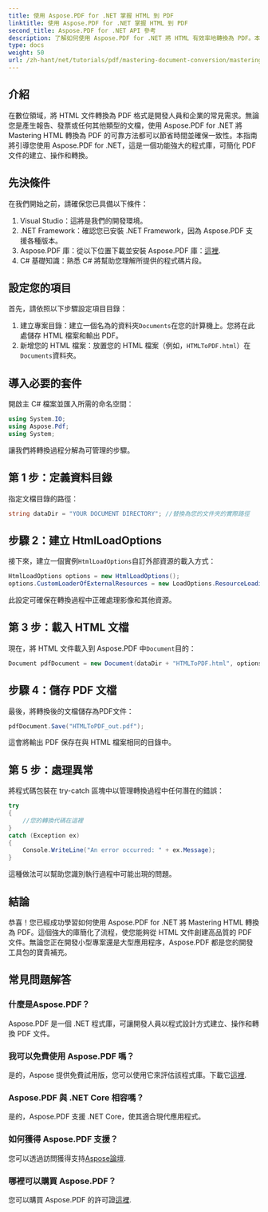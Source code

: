 ```yaml
---
title: 使用 Aspose.PDF for .NET 掌握 HTML 到 PDF
linktitle: 使用 Aspose.PDF for .NET 掌握 HTML 到 PDF
second_title: Aspose.PDF for .NET API 參考
description: 了解如何使用 Aspose.PDF for .NET 將 HTML 有效率地轉換為 PDF。本綜合指南涵蓋了設定過程和處理異常的基本技巧。
type: docs
weight: 50
url: /zh-hant/net/tutorials/pdf/mastering-document-conversion/mastering-html-to-pdf/
---
```

## 介紹

在數位領域，將 HTML 文件轉換為 PDF 格式是開發人員和企業的常見需求。無論您是產生報告、發票或任何其他類型的文檔，使用 Aspose.PDF for .NET 將 Mastering HTML 轉換為 PDF 的可靠方法都可以節省時間並確保一致性。本指南將引導您使用 Aspose.PDF for .NET，這是一個功能強大的程式庫，可簡化 PDF 文件的建立、操作和轉換。

## 先決條件

在我們開始之前，請確保您已具備以下條件：

1. Visual Studio：這將是我們的開發環境。
2. .NET Framework：確認您已安裝 .NET Framework，因為 Aspose.PDF 支援各種版本。
3.  Aspose.PDF 庫：從以下位置下載並安裝 Aspose.PDF 庫：[這裡](https://releases.aspose.com/pdf/net/).
4. C# 基礎知識：熟悉 C# 將幫助您理解所提供的程式碼片段。

## 設定您的項目

首先，請依照以下步驟設定項目目錄：

1. 建立專案目錄：建立一個名為的資料夾`Documents`在您的計算機上。您將在此處儲存 HTML 檔案和輸出 PDF。
2. 新增您的 HTML 檔案：放置您的 HTML 檔案（例如，`HTMLToPDF.html`）在`Documents`資料夾。

## 導入必要的套件

開啟主 C# 檔案並匯入所需的命名空間：

```csharp
using System.IO;
using Aspose.Pdf;
using System;
```

讓我們將轉換過程分解為可管理的步驟。

## 第 1 步：定義資料目錄

指定文檔目錄的路徑：

```csharp
string dataDir = "YOUR DOCUMENT DIRECTORY"; //替換為您的文件夾的實際路徑
```

## 步驟 2：建立 HtmlLoadOptions

接下來，建立一個實例`HtmlLoadOptions`自訂外部資源的載入方式：

```csharp
HtmlLoadOptions options = new HtmlLoadOptions();
options.CustomLoaderOfExternalResources = new LoadOptions.ResourceLoadingStrategy(SamePictureLoader);
```

此設定可確保在轉換過程中正確處理影像和其他資源。

## 第 3 步：載入 HTML 文檔

現在，將 HTML 文件載入到 Aspose.PDF 中`Document`目的：

```csharp
Document pdfDocument = new Document(dataDir + "HTMLToPDF.html", options);
```

## 步驟 4：儲存 PDF 文檔

最後，將轉換後的文檔儲存為PDF文件：

```csharp
pdfDocument.Save("HTMLToPDF_out.pdf");
```

這會將輸出 PDF 保存在與 HTML 檔案相同的目錄中。

## 第 5 步：處理異常

將程式碼包裝在 try-catch 區塊中以管理轉換過程中任何潛在的錯誤：

```csharp
try
{
    //您的轉換代碼在這裡
}
catch (Exception ex)
{
    Console.WriteLine("An error occurred: " + ex.Message);
}
```

這種做法可以幫助您識別執行過程中可能出現的問題。

## 結論

恭喜！您已經成功學習如何使用 Aspose.PDF for .NET 將 Mastering HTML 轉換為 PDF。這個強大的庫簡化了流程，使您能夠從 HTML 文件創建高品質的 PDF 文件。無論您正在開發小型專案還是大型應用程序，Aspose.PDF 都是您的開發工具包的寶貴補充。

## 常見問題解答

### 什麼是Aspose.PDF？
Aspose.PDF 是一個 .NET 程式庫，可讓開發人員以程式設計方式建立、操作和轉換 PDF 文件。

### 我可以免費使用 Aspose.PDF 嗎？
是的，Aspose 提供免費試用版，您可以使用它來評估該程式庫。下載它[這裡](https://releases.aspose.com/).

### Aspose.PDF 與 .NET Core 相容嗎？
是的，Aspose.PDF 支援 .NET Core，使其適合現代應用程式。

### 如何獲得 Aspose.PDF 支援？
您可以透過訪問獲得支持[Aspose論壇](https://forum.aspose.com/c/pdf/10).

### 哪裡可以購買 Aspose.PDF？
您可以購買 Aspose.PDF 的許可證[這裡](https://purchase.conholdate.com/buy).
